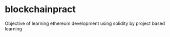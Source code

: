 # blockchainpract
Objective of learning ethereum development using solidity by project based learning
